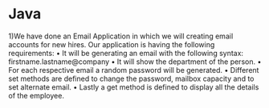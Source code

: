# Java
1)We have done an Email Application in which we will creating email accounts for new hires.
    Our application is having the following requirements:
      •	It will be generating an email with the following syntax: firstname.lastname@company
      •	It will show the department of the person.
      •	For each respective email a random password will be generated.
      •	Different set methods are defined to change the password, mailbox capacity and to set alternate email.
      •	Lastly a get method is defined to display all the details of the employee.
